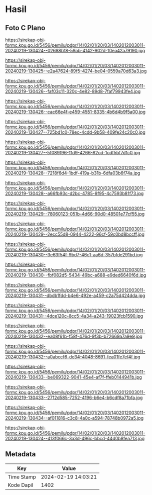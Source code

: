 # Hasil

## Foto C Plano

https://sirekap-obj-formc.kpu.go.id/5456/pemilu/pdpr/14/02/01/20/03/1402012003011-20240219-130424--02688b18-59ab-4142-902d-10ea42a79190.jpg

https://sirekap-obj-formc.kpu.go.id/5456/pemilu/pdpr/14/02/01/20/03/1402012003011-20240219-130425--e2a47624-89f5-4274-be04-0559a70d63a3.jpg

https://sirekap-obj-formc.kpu.go.id/5456/pemilu/pdpr/14/02/01/20/03/1402012003011-20240219-130426--faf03c11-320c-4e82-89d8-7faf79943fe4.jpg

https://sirekap-obj-formc.kpu.go.id/5456/pemilu/pdpr/14/02/01/20/03/1402012003011-20240219-130426--cac66e4f-e459-4551-8335-4b6d4b9f5a00.jpg

https://sirekap-obj-formc.kpu.go.id/5456/pemilu/pdpr/14/02/01/20/03/1402012003011-20240219-130427--725bd1c0-78ec-4cdd-9b58-409fe24c20c0.jpg

https://sirekap-obj-formc.kpu.go.id/5456/pemilu/pdpr/14/02/01/20/03/1402012003011-20240219-130427--5f089f96-11d9-4266-82cd-1cdf5bf7d1c0.jpg

https://sirekap-obj-formc.kpu.go.id/5456/pemilu/pdpr/14/02/01/20/03/1402012003011-20240219-130428--7218f6d4-1bdf-419a-b31b-6dfa03b6f74a.jpg

https://sirekap-obj-formc.kpu.go.id/5456/pemilu/pdpr/14/02/01/20/03/1402012003011-20240219-130428--a66fb93c-d2bc-4785-8f95-4c7593b81f73.jpg

https://sirekap-obj-formc.kpu.go.id/5456/pemilu/pdpr/14/02/01/20/03/1402012003011-20240219-130429--78060123-051b-4d66-90d0-48501e77cf55.jpg

https://sirekap-obj-formc.kpu.go.id/5456/pemilu/pdpr/14/02/01/20/03/1402012003011-20240219-130429--2ecc55d8-0944-4222-96cf-59c0bd8bccff.jpg

https://sirekap-obj-formc.kpu.go.id/5456/pemilu/pdpr/14/02/01/20/03/1402012003011-20240219-130430--3e63f54f-9bd7-46c1-aa6d-357bfde291bd.jpg

https://sirekap-obj-formc.kpu.go.id/5456/pemilu/pdpr/14/02/01/20/03/1402012003011-20240219-130430--fbf082d5-5434-49bc-a688-e9ded6640f6d.jpg

https://sirekap-obj-formc.kpu.go.id/5456/pemilu/pdpr/14/02/01/20/03/1402012003011-20240219-130431--dbdb1fdd-b4e6-492e-a459-c2a75d424dda.jpg

https://sirekap-obj-formc.kpu.go.id/5456/pemilu/pdpr/14/02/01/20/03/1402012003011-20240219-130431--4dce120c-8cc5-4a34-a243-19023fcb1590.jpg

https://sirekap-obj-formc.kpu.go.id/5456/pemilu/pdpr/14/02/01/20/03/1402012003011-20240219-130432--ea08f61b-f58f-476d-9f3b-b72669a7a9e9.jpg

https://sirekap-obj-formc.kpu.go.id/5456/pemilu/pdpr/14/02/01/20/03/1402012003011-20240219-130432--a0abccf6-de34-4048-8691-fea01fe7ef4f.jpg

https://sirekap-obj-formc.kpu.go.id/5456/pemilu/pdpr/14/02/01/20/03/1402012003011-20240219-130433--be069322-9041-45e4-af7f-ffeb0144941b.jpg

https://sirekap-obj-formc.kpu.go.id/5456/pemilu/pdpr/14/02/01/20/03/1402012003011-20240219-130433--2712d585-7252-4196-b6e4-b6cdf8a71bfa.jpg

https://sirekap-obj-formc.kpu.go.id/5456/pemilu/pdpr/14/02/01/20/03/1402012003011-20240219-130434--af011816-c3c8-4a0c-a594-78748b0972a5.jpg

https://sirekap-obj-formc.kpu.go.id/5456/pemilu/pdpr/14/02/01/20/03/1402012003011-20240219-130424--413f066c-3a3d-496c-bbcd-44d0b8fea713.jpg


## Metadata

| Key        | Value               |
| ---------- | ------------------- |
| Time Stamp | 2024-02-19 14:03:21 |
| Kode Dapil | 1402                |



